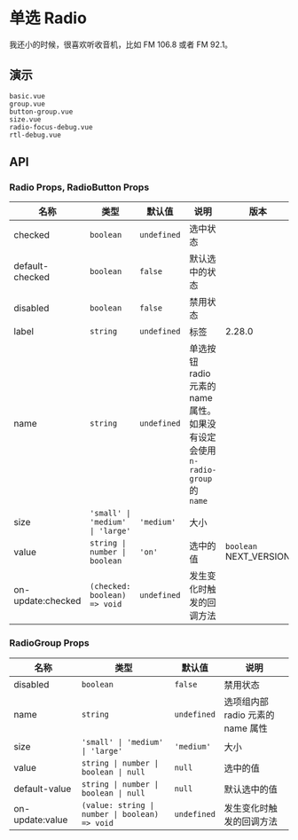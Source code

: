 # 单选 Radio

<!--single-column-->

我还小的时候，很喜欢听收音机，比如 FM 106.8 或者 FM 92.1。

## 演示

```demo
basic.vue
group.vue
button-group.vue
size.vue
radio-focus-debug.vue
rtl-debug.vue
```

## API

### Radio Props, RadioButton Props

| 名称 | 类型 | 默认值 | 说明 | 版本 |
| --- | --- | --- | --- | --- |
| checked | `boolean` | `undefined` | 选中状态 |  |
| default-checked | `boolean` | `false` | 默认选中的状态 |  |
| disabled | `boolean` | `false` | 禁用状态 |  |
| label | `string` | `undefined` | 标签 | 2.28.0 |
| name | `string` | `undefined` | 单选按钮 radio 元素的 name 属性。如果没有设定会使用 `n-radio-group` 的 `name` |  |
| size | `'small' \| 'medium' \| 'large'` | `'medium'` | 大小 |  |
| value | `string \| number \| boolean` | `'on'` | 选中的值 | `boolean` NEXT_VERSION |
| on-update:checked | `(checked: boolean) => void` | `undefined` | 发生变化时触发的回调方法 |  |

### RadioGroup Props

| 名称 | 类型 | 默认值 | 说明 |
| --- | --- | --- | --- |
| disabled | `boolean` | `false` | 禁用状态 |
| name | `string` | `undefined` | 选项组内部 radio 元素的 name 属性 |
| size | `'small' \| 'medium' \| 'large'` | `'medium'` | 大小 |
| value | `string \| number \| boolean \| null` | `null` | 选中的值 |
| default-value | `string \| number \| boolean \| null` | `null` | 默认选中的值 |
| on-update:value | `(value: string \| number \| boolean) => void` | `undefined` | 发生变化时触发的回调方法 |
